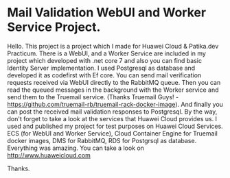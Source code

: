 # Mail Validation WebUI and Worker Service Project.

Hello. 
This project is a project which I made for Huawei Cloud & Patika.dev Practicum. There is a WebUI, and a Worker Service are included in my project which developed with .net core 7 and also you can find basic Identity Server implementation. I used Postgresql as database and developed it as codefirst with Ef core. You can send mail verification requests received via WebUI directly to the RabbitMQ queue. Then you can read the queued messages in the background with the Worker service and send them to the Truemail service. (Thanks Truemail Guys! - https://github.com/truemail-rb/truemail-rack-docker-image). And finally you can post the received mail validation responses to Postgresql. By the way, don't forget to take a look at the services that Huawei Cloud provides us. I used and published my project for test purposes on Huawei Cloud Services. ECS (for WebUI and Worker Service), Cloud Container Engine for Truemail docker images,  DMS for RabbitMQ, RDS for Postgrsql as database. Everything was amazing. You can take a look on http://www.huaweicloud.com

Thanks.
